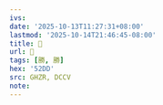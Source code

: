 ```yaml
---
ivs:
date: '2025-10-13T11:27:31+08:00'
lastmod: '2025-10-14T21:46:45-08:00'
title: 󰘌
url: 󰘌
tags: [勝, 勝]
hex: '52DD'
src: GHZR, DCCV
note:
---
```

